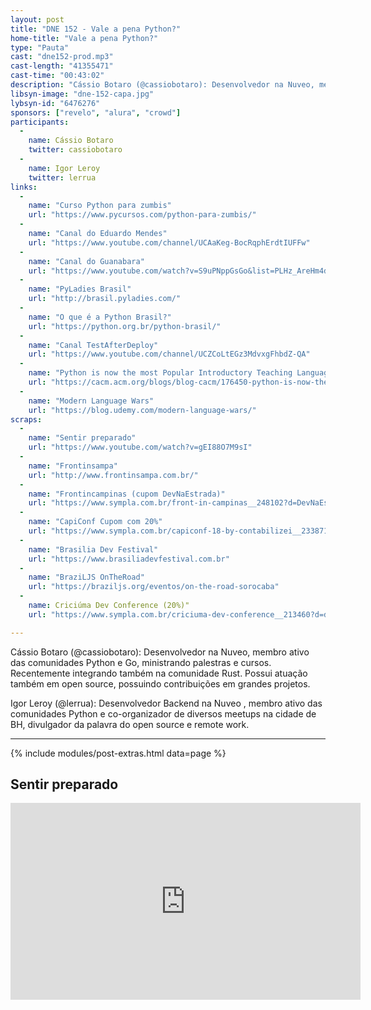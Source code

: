 ```yaml
---
layout: post
title: "DNE 152 - Vale a pena Python?"
home-title: "Vale a pena Python?"
type: "Pauta"
cast: "dne152-prod.mp3"
cast-length: "41355471"
cast-time: "00:43:02"
description: "Cássio Botaro (@cassiobotaro): Desenvolvedor na Nuveo, membro ativo das comunidades Python e Go, ministrando palestras e cursos. Recentemente integrando também na comunidade Rust. Possui atuação também em open source, possuindo contribuições em grandes projetos. Igor Leroy (@lerrua): Desenvolvedor Backend na Nuveo , membro ativo das comunidades Python e co-organizador de diversos meetups na cidade de BH, divulgador da palavra do open source e remote work."
libsyn-image: "dne-152-capa.jpg"
lybsyn-id: "6476276"
sponsors: ["revelo", "alura", "crowd"]
participants:
  -
    name: Cássio Botaro
    twitter: cassiobotaro
  -
    name: Igor Leroy
    twitter: lerrua
links:
  -
    name: "Curso Python para zumbis"
    url: "https://www.pycursos.com/python-para-zumbis/"
  -
    name: "Canal do Eduardo Mendes"
    url: "https://www.youtube.com/channel/UCAaKeg-BocRqphErdtIUFFw"
  -
    name: "Canal do Guanabara"
    url: "https://www.youtube.com/watch?v=S9uPNppGsGo&list=PLHz_AreHm4dlKP6QQCekuIPky1CiwmdI6"
  -
    name: "PyLadies Brasil"
    url: "http://brasil.pyladies.com/"
  -
    name: "O que é a Python Brasil?"
    url: "https://python.org.br/python-brasil/"
  -
    name: "Canal TestAfterDeploy"
    url: "https://www.youtube.com/channel/UCZCoLtEGz3MdvxgFhbdZ-QA"
  -
    name: "Python is now the most Popular Introductory Teaching Language"
    url: "https://cacm.acm.org/blogs/blog-cacm/176450-python-is-now-the-most-popular-introductory-teaching-language-at-top-u-s-universities/fulltext"
  -
    name: "Modern Language Wars"
    url: "https://blog.udemy.com/modern-language-wars/"
scraps:
  -
    name: "Sentir preparado"
    url: "https://www.youtube.com/watch?v=gEI88O7M9sI"
  -
    name: "Frontinsampa"
    url: "http://www.frontinsampa.com.br/"
  -
    name: "Frontincampinas (cupom DevNaEstrada)"
    url: "https://www.sympla.com.br/front-in-campinas__248102?d=DevNaEstrada"
  -
    name: "CapiConf Cupom com 20%"
    url: "https://www.sympla.com.br/capiconf-18-by-contabilizei__233871?d=DEVNAESTRADA"
  -
    name: "Brasilia Dev Festival"
    url: "https://www.brasiliadevfestival.com.br"
  -
    name: "BraziLJS OnTheRoad"
    url: "https://braziljs.org/eventos/on-the-road-sorocaba"
  -
    name: Criciúma Dev Conference (20%)"
    url: "https://www.sympla.com.br/criciuma-dev-conference__213460?d=devnaestrada"

---
```


Cássio Botaro (@cassiobotaro): Desenvolvedor na Nuveo, membro ativo das comunidades Python e Go, ministrando palestras e cursos. Recentemente integrando também na comunidade Rust. Possui atuação também em open source, possuindo contribuições em grandes projetos.

Igor Leroy (@lerrua): Desenvolvedor Backend na Nuveo , membro ativo das comunidades Python e co-organizador de diversos meetups na cidade de BH, divulgador da palavra do open source e remote work.

---

{% include modules/post-extras.html data=page %}

<section class="post-youtube">
  <h2 class="post-youtube-title">
    Sentir preparado
  </h2>
  <div class="v-wrapper">
    <iframe class="v-iframe" width="560" height="315" src="https://www.youtube.com/embed/gEI88O7M9sI" frameborder="0" allowfullscreen></iframe>
  </div>
</section>
